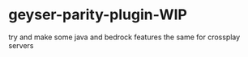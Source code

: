 # geyser-parity-plugin-WIP
try and make some java and bedrock features the same for crossplay servers
